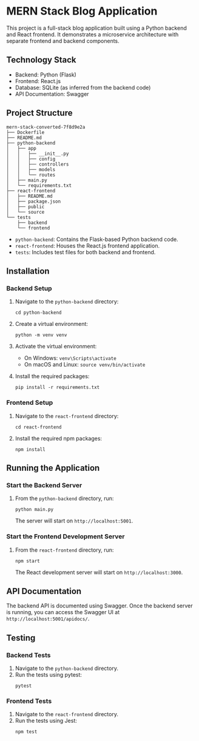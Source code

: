 # MERN Stack Blog Application

This project is a full-stack blog application built using a Python backend and React frontend. It demonstrates a microservice architecture with separate frontend and backend components.

## Technology Stack

- Backend: Python (Flask)
- Frontend: React.js
- Database: SQLite (as inferred from the backend code)
- API Documentation: Swagger

## Project Structure

```
mern-stack-converted-7f8d9e2a
├── Dockerfile
├── README.md
├── python-backend
│   ├── app
│   │   ├── __init__.py
│   │   ├── config
│   │   ├── controllers
│   │   ├── models
│   │   └── routes
│   ├── main.py
│   └── requirements.txt
├── react-frontend
│   ├── README.md
│   ├── package.json
│   ├── public
│   └── source
└── tests
    ├── backend
    └── frontend
```

- `python-backend`: Contains the Flask-based Python backend code.
- `react-frontend`: Houses the React.js frontend application.
- `tests`: Includes test files for both backend and frontend.

## Installation

### Backend Setup

1. Navigate to the `python-backend` directory:
   ```
   cd python-backend
   ```

2. Create a virtual environment:
   ```
   python -m venv venv
   ```

3. Activate the virtual environment:
   - On Windows: `venv\Scripts\activate`
   - On macOS and Linux: `source venv/bin/activate`

4. Install the required packages:
   ```
   pip install -r requirements.txt
   ```

### Frontend Setup

1. Navigate to the `react-frontend` directory:
   ```
   cd react-frontend
   ```

2. Install the required npm packages:
   ```
   npm install
   ```

## Running the Application

### Start the Backend Server

1. From the `python-backend` directory, run:
   ```
   python main.py
   ```
   The server will start on `http://localhost:5001`.

### Start the Frontend Development Server

1. From the `react-frontend` directory, run:
   ```
   npm start
   ```
   The React development server will start on `http://localhost:3000`.

## API Documentation

The backend API is documented using Swagger. Once the backend server is running, you can access the Swagger UI at `http://localhost:5001/apidocs/`.

## Testing

### Backend Tests

1. Navigate to the `python-backend` directory.
2. Run the tests using pytest:
   ```
   pytest
   ```

### Frontend Tests

1. Navigate to the `react-frontend` directory.
2. Run the tests using Jest:
   ```
   npm test